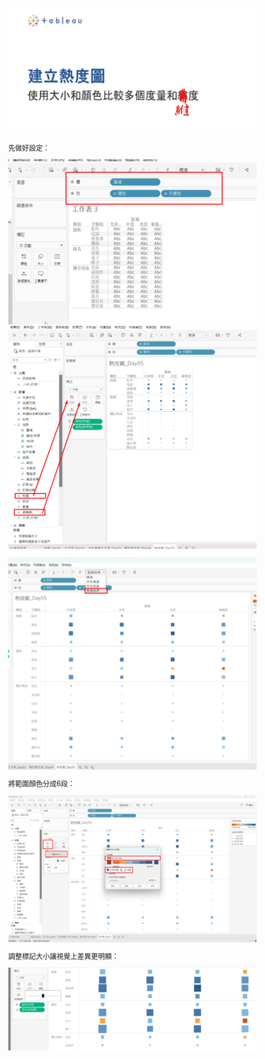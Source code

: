 ![alt text](image.png)

先做好設定：

![alt text](image-1.png)
![alt text](image-2.png)

![alt text](image-3.png)

將範圍顏色分成6段：

![alt text](image-4.png)

調整標記大小讓視覺上差異更明顯：

![alt text](image-5.png)
